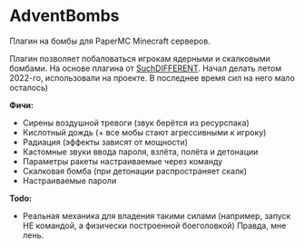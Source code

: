 # AdventBombs

Плагин на бомбы для PaperMC Minecraft серверов.

Плагин позволяет побаловаться игрокам ядерными и скалковыми бомбами. На основе плагина
от [SuchDIFFERENT](https://github.com/SuchDIFFERENT). Начал делать летом 2022-го, использовали на проекте. В последнее
время сил на него мало осталось)

**Фичи:**

- Сирены воздушной тревоги (звук берётся из ресурспака)
- Кислотный дождь (+ все мобы стают агрессивными к игроку)
- Радиация (эффекты зависят от мощности)
- Кастомные звуки ввода пароля, взлёта, полёта и детонации
- Параметры ракеты настраиваемые через команду
- Скалковая бомба (при детонации распространяет скалк)
- Настраиваемые пароли

**Todo:**

- Реальная механика для владения такими силами (например, запуск НЕ командой, а физически построенной боеголовкой)
  Правда, мне лень.
